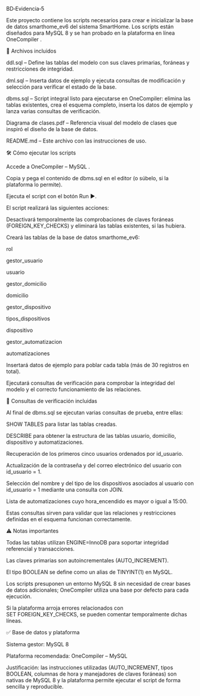BD‑Evidencia‑5

Este proyecto contiene los scripts necesarios para crear e inicializar la base de datos smarthome_ev6 del sistema SmartHome.
Los scripts están diseñados para MySQL 8 y se han probado en la plataforma en línea OneCompiler
.

📂 Archivos incluidos

ddl.sql – Define las tablas del modelo con sus claves primarias, foráneas y restricciones de integridad.

dml.sql – Inserta datos de ejemplo y ejecuta consultas de modificación y selección para verificar el estado de la base.

dbms.sql – Script integral listo para ejecutarse en OneCompiler: elimina las tablas existentes, crea el esquema completo, inserta los datos de ejemplo y lanza varias consultas de verificación.

Diagrama de clases.pdf – Referencia visual del modelo de clases que inspiró el diseño de la base de datos.

README.md – Este archivo con las instrucciones de uso.

🛠️ Cómo ejecutar los scripts

Accede a OneCompiler – MySQL
.

Copia y pega el contenido de dbms.sql en el editor (o súbelo, si la plataforma lo permite).

Ejecuta el script con el botón Run ▶️.

El script realizará las siguientes acciones:

Desactivará temporalmente las comprobaciones de claves foráneas (FOREIGN_KEY_CHECKS) y eliminará las tablas existentes, si las hubiera.

Creará las tablas de la base de datos smarthome_ev6:

rol

gestor_usuario

usuario

gestor_domicilio

domicilio

gestor_dispositivo

tipos_dispositivos

dispositivo

gestor_automatizacion

automatizaciones

Insertará datos de ejemplo para poblar cada tabla (más de 30 registros en total).

Ejecutará consultas de verificación para comprobar la integridad del modelo y el correcto funcionamiento de las relaciones.

🔎 Consultas de verificación incluidas

Al final de dbms.sql se ejecutan varias consultas de prueba, entre ellas:

SHOW TABLES para listar las tablas creadas.

DESCRIBE para obtener la estructura de las tablas usuario, domicilio, dispositivo y automatizaciones.

Recuperación de los primeros cinco usuarios ordenados por id_usuario.

Actualización de la contraseña y del correo electrónico del usuario con id_usuario = 1.

Selección del nombre y del tipo de los dispositivos asociados al usuario con id_usuario = 1 mediante una consulta con JOIN.

Lista de automatizaciones cuyo hora_encendido es mayor o igual a 15:00.

Estas consultas sirven para validar que las relaciones y restricciones definidas en el esquema funcionan correctamente.

⚠️ Notas importantes

Todas las tablas utilizan ENGINE=InnoDB para soportar integridad referencial y transacciones.

Las claves primarias son autoincrementales (AUTO_INCREMENT).

El tipo BOOLEAN se define como un alias de TINYINT(1) en MySQL.

Los scripts presuponen un entorno MySQL 8 sin necesidad de crear bases de datos adicionales; OneCompiler utiliza una base por defecto para cada ejecución.

Si la plataforma arroja errores relacionados con SET FOREIGN_KEY_CHECKS, se pueden comentar temporalmente dichas líneas.

✅ Base de datos y plataforma

Sistema gestor: MySQL 8

Plataforma recomendada: OneCompiler – MySQL

Justificación: las instrucciones utilizadas (AUTO_INCREMENT, tipos BOOLEAN, columnas de hora y manejadores de claves foráneas) son nativas de MySQL 8 y la plataforma permite ejecutar el script de forma sencilla y reproducible.